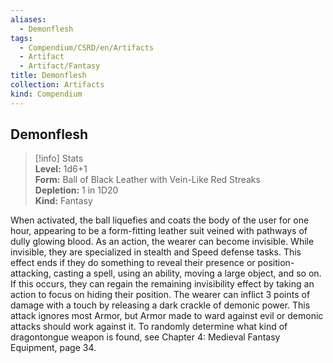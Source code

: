 ```yaml
---
aliases:
  - Demonflesh
tags:
  - Compendium/CSRD/en/Artifacts
  - Artifact
  - Artifact/Fantasy
title: Demonflesh
collection: Artifacts
kind: Compendium
---
```

## Demonflesh  
>[!info] Stats  
> **Level:** 1d6+1  
> **Form:** Ball of Black Leather with Vein-Like Red Streaks  
> **Depletion:** 1 in 1D20  
> **Kind:** Fantasy
  
When activated, the ball liquefies and coats the body of the user for one hour, appearing to be a form-fitting leather suit veined with pathways of dully glowing blood. As an action, the wearer can become invisible. While invisible, they are specialized in stealth and Speed defense tasks. This effect ends if they do something to reveal their presence or position-attacking, casting a spell, using an ability, moving a large object, and so on. If this occurs, they can regain the remaining invisibility effect by taking an action to focus on hiding their position. The wearer can inflict 3 points of damage with a touch by releasing a dark crackle of demonic power. This attack ignores most Armor, but Armor made to ward against evil or demonic attacks should work against it. To randomly determine what kind of dragontongue weapon is found, see Chapter 4: Medieval Fantasy Equipment, page 34.